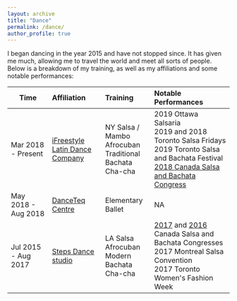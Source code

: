 ```yaml
---
layout: archive
title: "Dance"
permalink: /dance/
author_profile: true
---
```



I began dancing in the year 2015 and have not stopped since. It has given me much, allowing me to travel the world and meet all sorts of people. Below is a breakdown of my training, as well as my affiliations and some notable performances:

| Time                | Affiliation                                                 | Training                                           | Notable Performances |
| ------------------- |:------------------------------------------------------------| :------------------------------------------------- | :--------------------------------------------------------------------------------------------------------------------------------------------------------- |
| Mar 2018 - Present  | [iFreestyle Latin Dance Company](http://www.ifreestyle.ca/) | NY Salsa / Mambo<br/>Afrocuban<br/>Traditional Bachata<br/>Cha-cha      | 2019 Ottawa Salsaria<br/>2019 and 2018 Toronto Salsa Fridays<br/>2019 Toronto Salsa and Bachata Festival<br/><a href="https://www.youtube.com/watch?v=6Es1VynTlWA">2018 Canada Salsa and Bachata Congress</a>|
| May 2018 - Aug 2018 | [DanceTeq Centre](https://danceteq.com/)                    | Elementary Ballet                                  | NA  |
| Jul 2015 - Aug 2017 | [Steps Dance studio](https://www.stepsdancestudio.com/)     | LA Salsa<br/>Afrocuban<br/>Modern Bachata<br/>Cha-cha      | <a href="https://www.youtube.com/watch?v=rWPIwUfJftg">2017</a> and <a href="https://www.youtube.com/watch?v=wKzvTO4YokY">2016</a> Canada Salsa and Bachata Congresses<br/>2017 Montreal Salsa Convention<br/>2017 Toronto Women's Fashion Week | 

